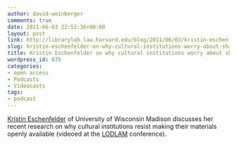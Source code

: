 ```yaml
---
author: david-weinberger
comments: true
date: 2011-06-03 22:53:36+00:00
layout: post
link: http://librarylab.law.harvard.edu/blog/2011/06/03/kristin-eschenfelder-on-why-cultural-institutions-worry-about-sharing/
slug: kristin-eschenfelder-on-why-cultural-institutions-worry-about-sharing
title: Kristin Eschenfelder on why cultural institutions worry about sharing
wordpress_id: 675
categories:
- open access
- Podcasts
- Videocasts
tags:
- podcast
---
```


[Kristin Eschenfelder](http://slisweb.lis.wisc.edu/~kreschen/) of University of Wisconsin Madison discusses her recent research on why cultural institutions resist making their materials openly available (videoed at the [LODLAM](http://lod-lam.net) conference).


